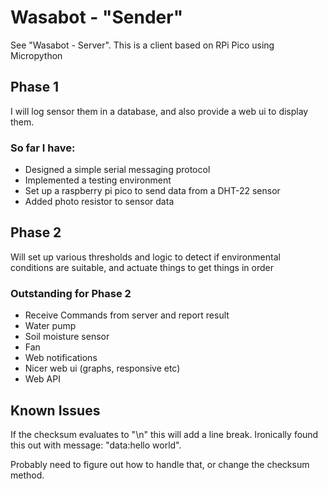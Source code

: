 # Wasabot - "Sender"


See "Wasabot - Server". This is a client based on RPi Pico using Micropython

## Phase 1
I will log sensor them in a database, and also provide a web ui to display them.

### So far I have:
* Designed a simple serial messaging protocol
* Implemented a testing environment
* Set up a raspberry pi pico to send data from a DHT-22 sensor
* Added photo resistor to sensor data

## Phase 2
Will set up various thresholds and logic to detect if environmental conditions are suitable, and actuate things to get
things in order

### Outstanding for Phase 2
* Receive Commands from server and report result
* Water pump
* Soil moisture sensor
* Fan
* Web notifications 
* Nicer web ui (graphs, responsive etc)
* Web API


## Known Issues

If the checksum evaluates to "\n" this will add a line break. Ironically found this out with message: "data:hello world".

Probably need to figure out how to handle that, or change the checksum method.
